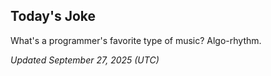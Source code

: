 ## Today's Joke
What's a programmer's favorite type of music? Algo-rhythm.

*Updated September 27, 2025 (UTC)*
